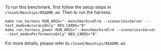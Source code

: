 To run this benchmark, first follow the setup steps in `closed/Neuchips/README.md`. Then to run the harness:

```
make run_harness RUN_ARGS="--benchmarks=dlrm --scenarios=Server --test_mode=AccuracyOnly" NEU_CARDS="8"
make run_harness_power RUN_ARGS="--benchmarks=dlrm --scenarios=Server --test_mode=PerformanceOnly" NEU_CARDS="8"
```

For more details, please refer to `closed/Neuchips/README.md`.
